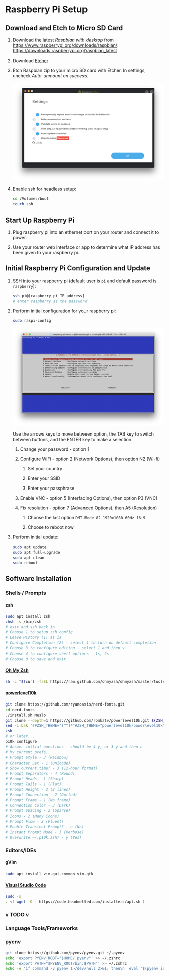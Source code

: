 # Raspberry Pi Setup

## Download and Etch to Micro SD Card

1.  Download the latest _Raspbian with desktop_ from
    https://www.raspberrypi.org/downloads/raspbian/:
    https://downloads.raspberrypi.org/raspbian_latest

2.  Download [Etcher](https://www.balena.io/etcher/)

3.  Etch Raspbian zip to your micro SD card with Etcher.
    In settings, uncheck _Auto-unmount on success_.

    ![](./images/etcher-settings.png)

4.  Enable ssh for headless setup:

    ```bash
    cd /Volumes/boot
    touch ssh
    ```

## Start Up Raspberry Pi

1.  Plug raspberry pi into an ethernet port on your router and connect it to
    power.

2.  Use your router web interface or app to determine what IP address has been
    given to your raspberry pi.

## Initial Raspberry Pi Configuration and Update

1.  SSH into your raspberry pi (default user is `pi` and default password is
    `raspberry`):

    ```bash
    ssh pi@[raspberry pi IP address]
    # enter raspberry as the password
    ```

2.  Perform initial configuration for your raspberry pi:

    ```bash
    sudo raspi-config
    ```

    ![](./images/raspi-config-home.png)

    Use the arrows keys to move between option, the TAB key to switch between
    buttons, and the ENTER key to make a selection.

    1. Change your password - option 1

    2. Configure WiFi - option 2 (Network Options), then option N2 (Wi-fi)

        1.  Set your country

        2.  Enter your SSID

        3.  Enter your passphrase

    3. Enable VNC - option 5 (Interfacing Options), then option P3 (VNC)

    4. Fix resolution - option 7 (Advanced Options), then A5 (Resolution)

        1. Choose the last option `DMT Mode 82 1920x1080 60Hz 16:9`

        2. Choose to reboot now

3.  Perform initial update:

    ```bash
    sudo apt update
    sudo apt full-upgrade
    sudo apt clean
    sudo reboot
    ```

## Software Installation

### Shells / Prompts

#### zsh

```bash
sudo apt install zsh
chsh -s /bin/zsh
# exit and ssh back in
# Choose 1 to setup zsh config
# Leave History (1) as is
# Configure Completion (2) - select 1 to turn on default completion
# Choose 3 to configure editing - select 1 and then v
# Choose 4 to configure shell options - 1s, 2s
# Choose 0 to save and exit
```

#### [Oh My Zsh](https://ohmyz.sh/)

```bash
sh -c "$(curl -fsSL https://raw.github.com/ohmyzsh/ohmyzsh/master/tools/install.sh)"
```

#### [powerlevel10k](https://github.com/romkatv/powerlevel10k)

```bash
git clone https://github.com/ryanoasis/nerd-fonts.git
cd nerd-fonts
./install.sh Meslo
git clone --depth=1 https://github.com/romkatv/powerlevel10k.git ${ZSH_CUSTOM:-~/.oh-my-zsh/custom}/themes/powerlevel10k
sed -i.bak 's#ZSH_THEME="[^"]*"#ZSH_THEME="powerlevel10k/powerlevel10k"#' ~/.zshrc
zsh
# or later...
p10k configure
# Answer initial questions - should be 4 y, or 3 y and then n
# My current prefs...
# Prompt Style - 3 (Rainbow)
# Character Set - 1 (Unicode)
# Show current time? - 3 (12-hour format)
# Prompt Separators - 4 (Round)
# Prompt Heads - 1 (Sharp)
# Prompt Tails - 1 (Flat)
# Prompt Height - 2 (2 lines)
# Prompt Connection - 2 (Dotted)
# Prompt Frame - 1 (No frame)
# Connection Color - 3 (Dark)
# Prompt Spacing - 2 (Sparse)
# Icons - 2 (Many icons)
# Prompt Flow - 2 (Fluent)
# Enable Transient Prompt? - n (No)
# Instant Prompt Mode - 3 (Verbose)
# Overwrite ~/.p10k.zsh? - y (Yes)
```

### Editors/IDEs

#### gVim

```bash
sudo apt install vim-gui-common vim-gtk
```

#### [Visual Studio Code](https://code.headmelted.com/)

```bash
sudo -s
. <( wget -O - https://code.headmelted.com/installers/apt.sh )
```

### v TODO v

### Language Tools/Frameworks

### pyenv

```bash
git clone https://github.com/pyenv/pyenv.git ~/.pyenv
echo 'export PYENV_ROOT="$HOME/.pyenv"' >> ~/.zshrc
echo 'export PATH="$PYENV_ROOT/bin:$PATH"' >> ~/.zshrc
echo -e 'if command -v pyenv 1>/dev/null 2>&1; then\n  eval "$(pyenv init -)"\nfi' >> ~/.zshrc
```
